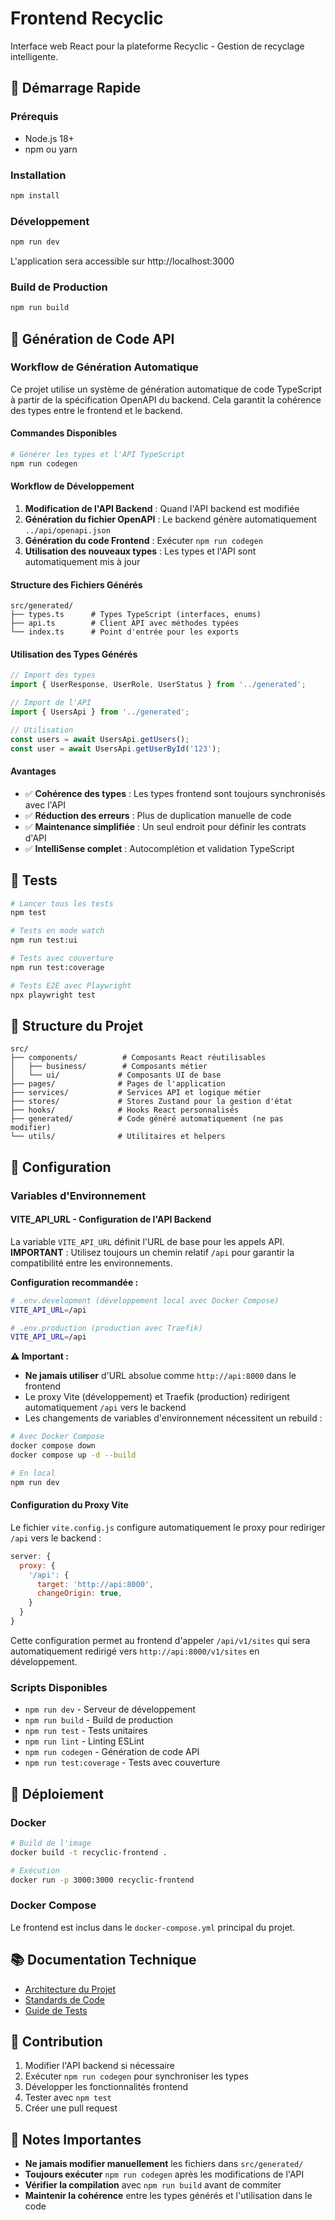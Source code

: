 # Frontend Recyclic

Interface web React pour la plateforme Recyclic - Gestion de recyclage intelligente.

## 🚀 Démarrage Rapide

### Prérequis
- Node.js 18+
- npm ou yarn

### Installation
```bash
npm install
```

### Développement
```bash
npm run dev
```

L'application sera accessible sur http://localhost:3000

### Build de Production
```bash
npm run build
```

## 🔧 Génération de Code API

### Workflow de Génération Automatique

Ce projet utilise un système de génération automatique de code TypeScript à partir de la spécification OpenAPI du backend. Cela garantit la cohérence des types entre le frontend et le backend.

#### Commandes Disponibles

```bash
# Générer les types et l'API TypeScript
npm run codegen
```

#### Workflow de Développement

1. **Modification de l'API Backend** : Quand l'API backend est modifiée
2. **Génération du fichier OpenAPI** : Le backend génère automatiquement `../api/openapi.json`
3. **Génération du code Frontend** : Exécuter `npm run codegen`
4. **Utilisation des nouveaux types** : Les types et l'API sont automatiquement mis à jour

#### Structure des Fichiers Générés

```
src/generated/
├── types.ts      # Types TypeScript (interfaces, enums)
├── api.ts        # Client API avec méthodes typées
└── index.ts      # Point d'entrée pour les exports
```

#### Utilisation des Types Générés

```typescript
// Import des types
import { UserResponse, UserRole, UserStatus } from '../generated';

// Import de l'API
import { UsersApi } from '../generated';

// Utilisation
const users = await UsersApi.getUsers();
const user = await UsersApi.getUserById('123');
```

#### Avantages

- ✅ **Cohérence des types** : Les types frontend sont toujours synchronisés avec l'API
- ✅ **Réduction des erreurs** : Plus de duplication manuelle de code
- ✅ **Maintenance simplifiée** : Un seul endroit pour définir les contrats d'API
- ✅ **IntelliSense complet** : Autocomplétion et validation TypeScript

## 🧪 Tests

```bash
# Lancer tous les tests
npm test

# Tests en mode watch
npm run test:ui

# Tests avec couverture
npm run test:coverage

# Tests E2E avec Playwright
npx playwright test
```

## 📁 Structure du Projet

```
src/
├── components/          # Composants React réutilisables
│   ├── business/        # Composants métier
│   └── ui/             # Composants UI de base
├── pages/              # Pages de l'application
├── services/           # Services API et logique métier
├── stores/             # Stores Zustand pour la gestion d'état
├── hooks/              # Hooks React personnalisés
├── generated/          # Code généré automatiquement (ne pas modifier)
└── utils/              # Utilitaires et helpers
```

## 🔧 Configuration

### Variables d'Environnement

#### VITE_API_URL - Configuration de l'API Backend

La variable `VITE_API_URL` définit l'URL de base pour les appels API. **IMPORTANT** : Utilisez toujours un chemin relatif `/api` pour garantir la compatibilité entre les environnements.

**Configuration recommandée :**

```bash
# .env.development (développement local avec Docker Compose)
VITE_API_URL=/api

# .env.production (production avec Traefik)
VITE_API_URL=/api
```

**⚠️ Important :**
- **Ne jamais utiliser** d'URL absolue comme `http://api:8000` dans le frontend
- Le proxy Vite (développement) et Traefik (production) redirigent automatiquement `/api` vers le backend
- Les changements de variables d'environnement nécessitent un rebuild :

```bash
# Avec Docker Compose
docker compose down
docker compose up -d --build

# En local
npm run dev
```

#### Configuration du Proxy Vite

Le fichier `vite.config.js` configure automatiquement le proxy pour rediriger `/api` vers le backend :

```javascript
server: {
  proxy: {
    '/api': {
      target: 'http://api:8000',
      changeOrigin: true,
    }
  }
}
```

Cette configuration permet au frontend d'appeler `/api/v1/sites` qui sera automatiquement redirigé vers `http://api:8000/v1/sites` en développement.

### Scripts Disponibles

- `npm run dev` - Serveur de développement
- `npm run build` - Build de production
- `npm run test` - Tests unitaires
- `npm run lint` - Linting ESLint
- `npm run codegen` - Génération de code API
- `npm run test:coverage` - Tests avec couverture

## 🚀 Déploiement

### Docker

```bash
# Build de l'image
docker build -t recyclic-frontend .

# Exécution
docker run -p 3000:3000 recyclic-frontend
```

### Docker Compose

Le frontend est inclus dans le `docker-compose.yml` principal du projet.

## 📚 Documentation Technique

- [Architecture du Projet](../../docs/architecture.md)
- [Standards de Code](../../docs/coding-standards.md)
- [Guide de Tests](../../docs/testing-strategy.md)

## 🤝 Contribution

1. Modifier l'API backend si nécessaire
2. Exécuter `npm run codegen` pour synchroniser les types
3. Développer les fonctionnalités frontend
4. Tester avec `npm test`
5. Créer une pull request

## 📝 Notes Importantes

- **Ne jamais modifier manuellement** les fichiers dans `src/generated/`
- **Toujours exécuter** `npm run codegen` après les modifications de l'API
- **Vérifier la compilation** avec `npm run build` avant de commiter
- **Maintenir la cohérence** entre les types générés et l'utilisation dans le code
